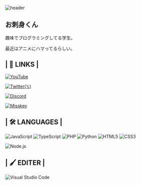 ![header](https://vrc.ossmxun.net/img/avaters/0.8.1/wall.png)

## お刺身くん
趣味でプログラミングしてる学生。

最近はアニメにハマってるらしい。

## | 🔗 LINKS |

[![YouTube](https://img.shields.io/badge/@oSsmXun256-%23FF0000?style=for-the-badge&logo=youtube&logoColor=white)](https://www.youtube.com/@oSsmXun)

[![Twitter(𝕏)](https://img.shields.io/badge/@oSsmXun-%23000000?style=for-the-badge&logo=x&logoColor=white)](https://twitter.com/oSsmXun/)

[![Discord](https://img.shields.io/badge/ossmxun-%23515be6?style=for-the-badge&logo=discord&logoColor=white)](https://discord.com/users/873441689660981258)

[![Misskey](https://img.shields.io/badge/@ossmxun-%23A1CA03?style=for-the-badge&logo=misskey&logoColor=white)](https://misskey.io/@oSsmXun)

## | 🛠️ LANGUAGES |

![JavaScript](https://img.shields.io/badge/Javascript-276DC3.svg?logo=javascript&style=for-the-badge)
![TypeScript](https://img.shields.io/badge/-TypeScript-007ACC.svg?logo=typescript&logoColor=white&style=for-the-badge)
![PHP](https://img.shields.io/badge/PHP-ccc.svg?logo=php&style=for-the-badge)
![Python](https://img.shields.io/badge/-Python-F9DC3E.svg?logo=python&style=for-the-badge)
![HTML5](https://img.shields.io/badge/-HTML5-333.svg?logo=html5&style=for-the-badge)
![CSS3](https://img.shields.io/badge/-CSS3-1572B6.svg?logo=css3&style=for-the-badge)

![Node.js](https://github.com/SAWARATSUKI/KawaiiLogos/blob/main/Node.js/Node.js.png?raw=true)

## | 🖌️ EDITER |

![Visual Studio Code](https://img.shields.io/badge/-Visual%20Studio%20Code-007ACC.svg?logo=visual-studio-code&style=for-the-badge)
